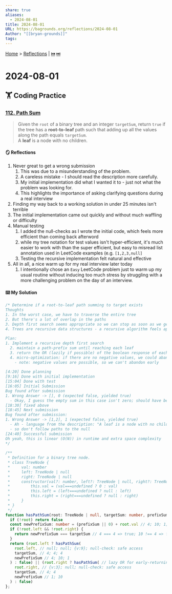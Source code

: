 ```yaml
---
share: true
aliases:
  - 2024-08-01
title: 2024-08-01
URL: https://bagrounds.org/reflections/2024-08-01
Author: "[[bryan-grounds]]"
tags: 
---
```

[Home](../index.md) > [Reflections](./index.md) | [⏮️](./2024-07-27.md) [⏭️](./2024-08-04.md)  
# 2024-08-01  
## 🏋 Coding Practice  
  
### [112. Path Sum](https://leetcode.com/problems/path-sum)  
> Given the `root` of a binary tree and an integer `targetSum`, return `true` if the tree has a **root-to-leaf** path such that adding up all the values along the path equals `targetSum`.  
> A **leaf** is a node with no children.  
  
#### 🪞 Reflections  
1. Never great to get a wrong submission  
    1. This was due to a misunderstanding of the problem.  
    2. A careless mistake - I should read the description more carefully.  
    3. My initial implementation did what I wanted it to - just not what the problem was looking for.  
    4. This highlights the importance of asking clarifying questions during a real interview  
2. Finding my way back to a working solution in under 25 minutes isn't terrible  
3. The initial implementation came out quickly and without much waffling or difficulty  
4. Manual testing  
    1. I added the null-checks as I wrote the initial code, which feels more efficient than coming back afterword  
    2. while my tree notation for test values isn't hyper-efficient, it's much easier to work with than the super efficient, but easy to misread list annotation used in LeetCode examples (e.g. `[1,2,3,null]`  
    3. Testing the recursive implementation felt natural and effective  
5. All in all, a nice warm up for my real interview later today  
    1. I intentionally chose an `Easy` LeetCode problem just to warm up my usual routine without inducing too much stress by struggling with a more challenging problem on the day of an interview.  
  
#### ⌨️ My Solution  
```ts  
/* Determine if a root-to-leaf path summing to target exists  
Thoughts  
1. In the worst case, we have to traverse the entire tree  
2. But there's a lot of overlap in the paths  
3. Depth first search seems appropriate so we can stop as soon as we get a match  
4. Trees are recursive data structures - a recursive algorithm feels appropriate  
  
Plan:  
1. Implement a recursive depth first search  
  2. maintain a path-prefix sum until reaching each leaf  
  3. return the OR (lazily if possible) of the boolean response of each child  
  4. micro-optimization: if there are no negative values, we could abandon a sub-tree when we surpass the target  
    - note: negative values are possible, so we can't abandon early  
  
[4:20] Done planning  
[9:16] Done with initial implementation  
[15:04] Done with test  
[16:05] Initial Submission  
Bug found after submission  
1. Wrong Answer -> [], 0 (expected false, yielded true)  
  - Okay, I guess the empty sum in this case isn't zero; should have been a clarifying question  
[18:30] fixed above  
[18:45] Next submission  
Bug found after submission:  
1. Wrong Answer -> [1,2], 1 (expected false, yielded true)  
  - Ah - language from the description: "A leaf is a node with no children"  
  - so don't follow paths to the null  
[24:40] Successful submission  
Oh yeah, this is linear (O(N)) in runtime and extra space complexity  
*/  
  
/**  
 * Definition for a binary tree node.  
 * class TreeNode {  
 *     val: number  
 *     left: TreeNode | null  
 *     right: TreeNode | null  
 *     constructor(val?: number, left?: TreeNode | null, right?: TreeNode | null) {  
 *         this.val = (val===undefined ? 0 : val)  
 *         this.left = (left===undefined ? null : left)  
 *         this.right = (right===undefined ? null : right)  
 *     }  
 * }  
 */  
function hasPathSum(root: TreeNode | null, targetSum: number, prefixSum: number | null = null): boolean { // null,4,4; {v:3},4,1; null, 4, 10; {v:9}, 4, 1; root={v:1,l:{v:9},r:{v:3}} targetSum=4  
  if (!root) return false  
  const newPrefixSum: number = (prefixSum || 0) + root.val // 4; 10; 1; null-check: safe access  
  if (!root.left && !root.right) {  
    return newPrefixSum === targetSum // 4 === 4 => true; 10 !== 4 => false  
  }  
  return (root.left ? hasPathSum(  
    root.left, // null; null; {v:9}; null-check: safe access  
    targetSum, // 4; 4; 4  
    newPrefixSum // 4; 10; 1  
  ) : false) || (root.right ? hasPathSum( // lazy OR for early-returning depth-first search  
    root.right, // {v:3}; null; null-check: safe access  
    targetSum, // 4; 4  
    newPrefixSum // 1; 10  
  ) : false)  
};  
```  
